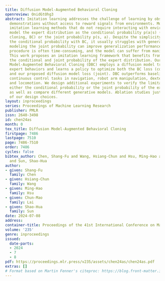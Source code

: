 ```yaml
---
title: Diffusion Model-Augmented Behavioral Cloning
openreview: OnidGtOhg3
abstract: Imitation learning addresses the challenge of learning by observing an expert’s
  demonstrations without access to reward signals from environments. Most existing
  imitation learning methods that do not require interacting with environments either
  model the expert distribution as the conditional probability p(a|s) (e.g., behavioral
  cloning, BC) or the joint probability p(s, a). Despite the simplicity of modeling
  the conditional probability with BC, it usually struggles with generalization. While
  modeling the joint probability can improve generalization performance, the inference
  procedure is often time-consuming, and the model can suffer from manifold overfitting.
  This work proposes an imitation learning framework that benefits from modeling both
  the conditional and joint probability of the expert distribution. Our proposed Diffusion
  Model-Augmented Behavioral Cloning (DBC) employs a diffusion model trained to model
  expert behaviors and learns a policy to optimize both the BC loss (conditional)
  and our proposed diffusion model loss (joint). DBC outperforms baselines in various
  continuous control tasks in navigation, robot arm manipulation, dexterous manipulation,
  and locomotion. We design additional experiments to verify the limitations of modeling
  either the conditional probability or the joint probability of the expert distribution,
  as well as compare different generative models. Ablation studies justify the effectiveness
  of our design choices.
layout: inproceedings
series: Proceedings of Machine Learning Research
publisher: PMLR
issn: 2640-3498
id: chen24as
month: 0
tex_title: Diffusion Model-Augmented Behavioral Cloning
firstpage: 7486
lastpage: 7510
page: 7486-7510
order: 7486
cycles: false
bibtex_author: Chen, Shang-Fu and Wang, Hsiang-Chun and Hsu, Ming-Hao and Lai, Chun-Mao
  and Sun, Shao-Hua
author:
- given: Shang-Fu
  family: Chen
- given: Hsiang-Chun
  family: Wang
- given: Ming-Hao
  family: Hsu
- given: Chun-Mao
  family: Lai
- given: Shao-Hua
  family: Sun
date: 2024-07-08
address:
container-title: Proceedings of the 41st International Conference on Machine Learning
volume: '235'
genre: inproceedings
issued:
  date-parts:
  - 2024
  - 7
  - 8
pdf: https://proceedings.mlr.press/v235/assets/chen24as/chen24as.pdf
extras: []
# Format based on Martin Fenner's citeproc: https://blog.front-matter.io/posts/citeproc-yaml-for-bibliographies/
---
```

